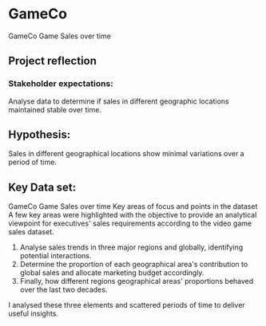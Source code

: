 # GameCo
GameCo Game Sales over time

## Project reflection
### Stakeholder expectations:
Analyse data to determine if sales in different geographic locations maintained stable over time.
## Hypothesis:
Sales in different geographical locations show minimal variations over a period of time.
## Key Data set:
GameCo Game Sales over time
Key areas of focus and points in the dataset
A few key areas were highlighted with the objective to provide an analytical viewpoint for executives' sales requirements according to the video game sales dataset.
1. Analyse sales trends in three major regions and globally, identifying potential interactions.
2. Determine the proportion of each geographical area's contribution to global sales and allocate marketing budget accordingly.
3. Finally, how different regions geographical areas' proportions behaved over the last two decades.

I analysed these three elements and scattered periods of time to deliver useful insights.
